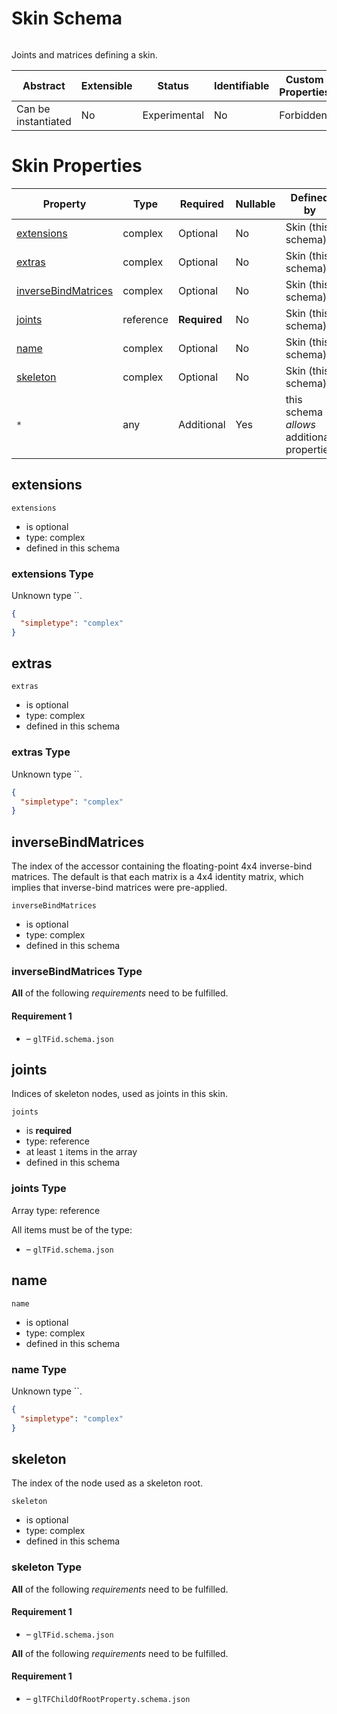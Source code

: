 
# Skin Schema

```
```

Joints and matrices defining a skin.

| Abstract | Extensible | Status | Identifiable | Custom Properties | Additional Properties | Defined In |
|----------|------------|--------|--------------|-------------------|-----------------------|------------|
| Can be instantiated | No | Experimental | No | Forbidden | Permitted | [skin.schema.json](skin.schema.json) |

# Skin Properties

| Property | Type | Required | Nullable | Defined by |
|----------|------|----------|----------|------------|
| [extensions](#extensions) | complex | Optional  | No | Skin (this schema) |
| [extras](#extras) | complex | Optional  | No | Skin (this schema) |
| [inverseBindMatrices](#inversebindmatrices) | complex | Optional  | No | Skin (this schema) |
| [joints](#joints) | reference | **Required**  | No | Skin (this schema) |
| [name](#name) | complex | Optional  | No | Skin (this schema) |
| [skeleton](#skeleton) | complex | Optional  | No | Skin (this schema) |
| `*` | any | Additional | Yes | this schema *allows* additional properties |

## extensions


`extensions`

* is optional
* type: complex
* defined in this schema

### extensions Type

Unknown type ``.

```json
{
  "simpletype": "complex"
}
```





## extras


`extras`

* is optional
* type: complex
* defined in this schema

### extras Type

Unknown type ``.

```json
{
  "simpletype": "complex"
}
```





## inverseBindMatrices

The index of the accessor containing the floating-point 4x4 inverse-bind matrices.  The default is that each matrix is a 4x4 identity matrix, which implies that inverse-bind matrices were pre-applied.

`inverseBindMatrices`

* is optional
* type: complex
* defined in this schema

### inverseBindMatrices Type


**All** of the following *requirements* need to be fulfilled.


#### Requirement 1


* []() – `glTFid.schema.json`






## joints

Indices of skeleton nodes, used as joints in this skin.

`joints`

* is **required**
* type: reference
* at least `1` items in the array
* defined in this schema

### joints Type


Array type: reference

All items must be of the type:
* []() – `glTFid.schema.json`








## name


`name`

* is optional
* type: complex
* defined in this schema

### name Type

Unknown type ``.

```json
{
  "simpletype": "complex"
}
```





## skeleton

The index of the node used as a skeleton root.

`skeleton`

* is optional
* type: complex
* defined in this schema

### skeleton Type


**All** of the following *requirements* need to be fulfilled.


#### Requirement 1


* []() – `glTFid.schema.json`







**All** of the following *requirements* need to be fulfilled.


#### Requirement 1


* []() – `glTFChildOfRootProperty.schema.json`

